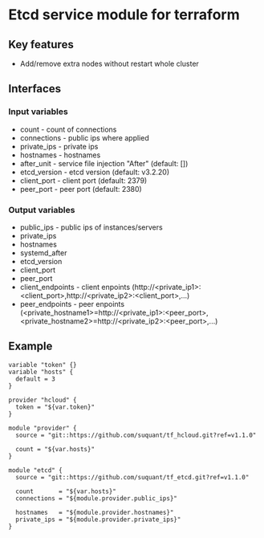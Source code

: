 # Etcd service module for terraform

## Key features

* Add/remove extra nodes without restart whole cluster

## Interfaces

### Input variables

* count - count of connections
* connections - public ips where applied
* private_ips - private ips
* hostnames - hostnames
* after_unit - service file injection "After" (default: [])
* etcd_version - etcd version (default: v3.2.20)
* client_port - client port (default: 2379)
* peer_port - peer port (default: 2380)

### Output variables

* public_ips - public ips of instances/servers
* private_ips
* hostnames
* systemd_after
* etcd_version
* client_port
* peer_port
* client_endpoints - client enpoints (http://<private_ip1>:<client_port>,http://<private_ip2>:<client_port>,...)
* peer_endpoints - peer enpoints (<private_hostname1>=http://<private_ip1>:<peer_port>,<private_hostname2>=http://<private_ip2>:<peer_port>,...)


## Example

```
variable "token" {}
variable "hosts" {
  default = 3
}

provider "hcloud" {
  token = "${var.token}"
}

module "provider" {
  source = "git::https://github.com/suquant/tf_hcloud.git?ref=v1.1.0"

  count = "${var.hosts}"
}

module "etcd" {
  source = "git::https://github.com/suquant/tf_etcd.git?ref=v1.1.0"

  count       = "${var.hosts}"
  connections = "${module.provider.public_ips}"

  hostnames   = "${module.provider.hostnames}"
  private_ips = "${module.provider.private_ips}"
}

```
